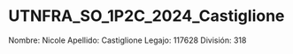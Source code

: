 # UTNFRA_SO_1P2C_2024_Castiglione

Nombre: Nicole
Apellido: Castiglione
Legajo: 117628
División: 318
